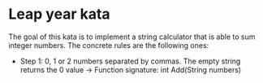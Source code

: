# Leap year kata

The goal of this kata is to implement a string calculator that is able to sum integer numbers.
The concrete rules are the following ones:

- Step 1: 0, 1 or 2 numbers separated by commas. The empty string returns the 0 value -> Function signature: int Add(String numbers)
